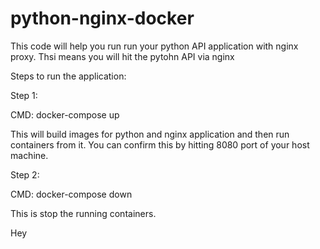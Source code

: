# python-nginx-docker


This code will help you run run your python API application with nginx proxy. Thsi means you will hit the pytohn API via nginx

Steps to run the application:

Step 1: 

CMD: docker-compose up

This will build images for python and nginx application and then run containers from it. You can confirm this by hitting 8080 port of your host machine.


Step 2: 

CMD: docker-compose down

This is stop the running containers.


Hey 
